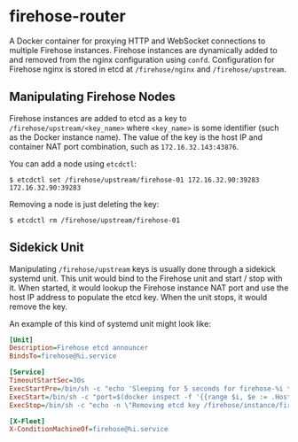 firehose-router
===============

A Docker container for proxying HTTP and WebSocket connections to multiple Firehose instances. Firehose instances are dynamically added to and removed from the nginx configuration using `confd`. Configuration for Firehose nginx is stored in etcd at `/firehose/nginx` and `/firehose/upstream`.

## Manipulating Firehose Nodes
Firehose instances are added to etcd as a key to `/firehose/upstream/<key_name>` where `<key_name>` is some identifier (such as the Docker instance name). The value of the key is the host IP and container NAT port combination, such as `172.16.32.143:43876`.

You can add a node using `etcdctl`:

```console
$ etcdctl set /firehose/upstream/firehose-01 172.16.32.90:39283
172.16.32.90:39283
```

Removing a node is just deleting the key:

```console
$ etcdctl rm /firehose/upstream/firehose-01

```

## Sidekick Unit
Manipulating `/firehose/upstream` keys is usually done through a sidekick systemd unit. This unit would bind to the Firehose unit and start / stop with it. When started, it would lookup the Firehose instance NAT port and use the host IP address to populate the etcd key. When the unit stops, it would remove the key.

An example of this kind of systemd unit might look like:

```ini
[Unit]
Description=Firehose etcd announcer
BindsTo=firehose@%i.service

[Service]
TimeoutStartSec=30s
ExecStartPre=/bin/sh -c "echo 'Sleeping for 5 seconds for firehose-%i to startup...'; sleep 5"
ExecStart=/bin/sh -c "port=$(docker inspect -f '{{range $i, $e := .HostConfig.PortBindings }}{{$p := index $e 0}}{{$p.HostPort}}{{end}}' firehose-%i); echo -n \"Adding socket $COREOS_PRIVATE_IPV4:$port/tcp to /firehose/upstream/firehose-%i\"; while netstat -lnt | grep :$port >/dev/null; do etcdctl set /firehose/upstream/firehose-%i $COREOS_PRIVATE_IPV4:$port --ttl 60 >/dev/null; sleep 45; done"
ExecStop=/bin/sh -c "echo -n \"Removing etcd key /firehose/instance/firehose-%i\"; etcdctl rm --recursive /firehose/instance/firehose-%i

[X-Fleet]
X-ConditionMachineOf=firehose@%i.service
```
